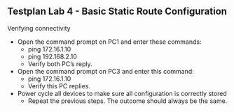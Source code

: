 
<h2 id="testplan-lab-4---basic-static-route-configuration">Testplan Lab 4 - Basic Static Route Configuration</h2>
<p>Verifying connectivity</p>
<ul>
<li>Open the command prompt on PC1 and enter these commands:
<ul>
<li>ping 172.16.1.10</li>
<li>ping 192.168.2.10</li>
<li>Verify both PC’s reply.</li>
</ul>
</li>
<li>Open the command prompt on PC3 and enter this command:
<ul>
<li>ping 172.16.1.10</li>
<li>Verify this PC replies.</li>
</ul>
</li>
<li>Power cycle all devices to make sure all configuration is correctly stored
<ul>
<li>Repeat the previous steps. The outcome should always be the same.</li>
</ul>
</li>
</ul>

